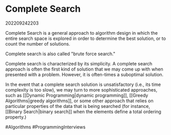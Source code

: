 # Complete Search
202209242203

Complete Search is a general approach to algorithm design in which the entire search space is explored in order to determine the best solution, or to count the number of solutions.

Complete search is also called "brute force search."

Complete search is characterized by its simplicity. A complete search approach is often the first kind of solution that we may come up with when presented with a problem. However, it is often-times a suboptimal solution.

In the event that a complete search solution is unsatisfactory (i.e., its time complexity is too slow), we may turn to more sophisticated approaches, such as [[Dynamic Programming|dynamic programming]], [[Greedy Algorithms|greedy algorithms]], or some other approach that relies on particular properties of the data that is being searched (for instance, [[Binary Search|binary search]] when the elements define a total ordering property.)

#Algorithms
#ProgrammingInterviews